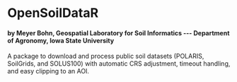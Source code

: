 # OpenSoilDataR

#### by Meyer Bohn, Geospatial Laboratory for Soil Informatics --- Department of Agronomy, Iowa State University

A package to download and process public soil datasets (POLARIS, SoilGrids, and SOLUS100) 
with automatic CRS adjustment, timeout handling, and easy clipping to an AOI.

